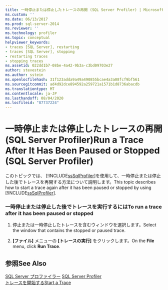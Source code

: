 ```yaml
---
title: 一時停止または停止したトレースの再開 (SQL Server Profiler) | Microsoft Docs
ms.custom: ''
ms.date: 06/13/2017
ms.prod: sql-server-2014
ms.reviewer: ''
ms.technology: profiler
ms.topic: conceptual
helpviewer_keywords:
- traces [SQL Server], restarting
- traces [SQL Server], stopping
- restarting traces
- stopping traces
ms.assetid: 022dd1b7-08be-4a42-9b3a-c3bd09703e27
author: stevestein
ms.author: sstein
ms.openlocfilehash: 31f123adda9a49a490855bcae4a3a08fcf9bf561
ms.sourcegitcommit: ad4d92dce894592a259721a1571b1d8736abacdb
ms.translationtype: MT
ms.contentlocale: ja-JP
ms.lasthandoff: 08/04/2020
ms.locfileid: "87737224"
---
```

# <a name="run-a-trace-after-it-has-been-paused-or-stopped-sql-server-profiler"></a><span data-ttu-id="62e28-102">一時停止または停止したトレースの再開 (SQL Server Profiler)</span><span class="sxs-lookup"><span data-stu-id="62e28-102">Run a Trace After It Has Been Paused or Stopped (SQL Server Profiler)</span></span>
  <span data-ttu-id="62e28-103">このトピックでは、 [!INCLUDE[ssSqlProfiler](../../includes/sssqlprofiler-md.md)]を使用して、一時停止または停止した後でトレースを再開する方法について説明します。</span><span class="sxs-lookup"><span data-stu-id="62e28-103">This topic describes how to start a trace again after it has been paused or stopped by using [!INCLUDE[ssSqlProfiler](../../includes/sssqlprofiler-md.md)].</span></span>  
  
### <a name="to-run-a-trace-after-it-has-been-paused-or-stopped"></a><span data-ttu-id="62e28-104">一時停止または停止した後でトレースを実行するには</span><span class="sxs-lookup"><span data-stu-id="62e28-104">To run a trace after it has been paused or stopped</span></span>  
  
1.  <span data-ttu-id="62e28-105">停止または一時停止したトレースを含むウィンドウを選択します。</span><span class="sxs-lookup"><span data-stu-id="62e28-105">Select the window that contains the stopped or paused trace.</span></span>  
  
2.  <span data-ttu-id="62e28-106">**[ファイル]** メニューの **[トレースの実行]** をクリックします。</span><span class="sxs-lookup"><span data-stu-id="62e28-106">On the **File** menu, click **Run Trace**.</span></span>  
  
## <a name="see-also"></a><span data-ttu-id="62e28-107">参照</span><span class="sxs-lookup"><span data-stu-id="62e28-107">See Also</span></span>  
 <span data-ttu-id="62e28-108">[SQL Server プロファイラー](sql-server-profiler.md) </span><span class="sxs-lookup"><span data-stu-id="62e28-108">[SQL Server Profiler](sql-server-profiler.md) </span></span>  
 [<span data-ttu-id="62e28-109">トレースを開始する</span><span class="sxs-lookup"><span data-stu-id="62e28-109">Start a Trace</span></span>](start-a-trace.md)  
  
  

